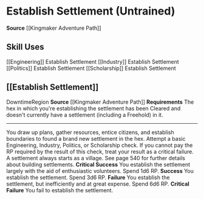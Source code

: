 ﻿---
id: '12'
name: Establish Settlement
rarity: Common
source: '[[DATABASE/source/Kingmaker Adventure Path|Kingmaker Adventure Path]]'
trait: null
type: General Skill Action

---
# Establish Settlement (Untrained)

**Source** [[Kingmaker Adventure Path]]

## Skill Uses

[[Engineering]] Establish Settlement
[[Industry]] Establish Settlement
[[Politics]] Establish Settlement
[[Scholarship]] Establish Settlement

## [[Establish Settlement]]

<span class="item-trait">Downtime</span><span class="item-trait">Region</span>
**Source** [[Kingmaker Adventure Path]]
**Requirements** The hex in which you're establishing the settlement has been Cleared and doesn't currently have a settlement (including a Freehold) in it.

---
You draw up plans, gather resources, entice citizens, and establish boundaries to found a brand new settlement in the hex. Attempt a basic Engineering, Industry, Politics, or Scholarship check. If you cannot pay the RP required by the result of this check, treat your result as a critical failure. A settlement always starts as a village. See page 540 for further details about building settlements.
**Critical Success** You establish the settlement largely with the aid of enthusiastic volunteers. Spend 1d6 RP.
**Success** You establish the settlement. Spend 3d6 RP.
**Failure** You establish the settlement, but inefficiently and at great expense. Spend 6d6 RP.
**Critical Failure** You fail to establish the settlement.